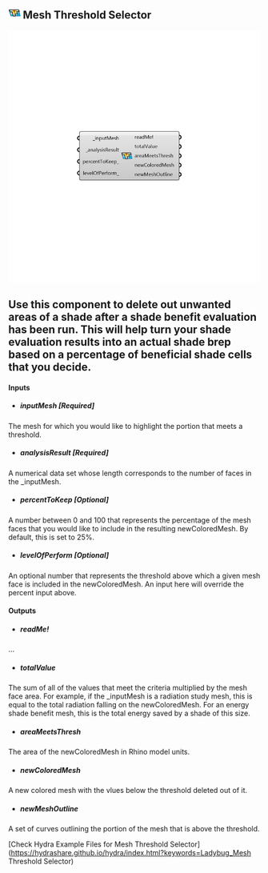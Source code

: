 ## ![](../../images/icons/Mesh_Threshold_Selector.png) Mesh Threshold Selector

![](../../images/components/Mesh_Threshold_Selector.png)

Use this component to delete out unwanted areas of a shade after a shade benefit evaluation has been run.  This will help turn your shade evaluation results into an actual shade brep based on a percentage of beneficial shade cells that you decide.
 -
 

#### Inputs
* ##### inputMesh [Required]
The mesh for which you would like to highlight the portion that meets a threshold.
* ##### analysisResult [Required]
A numerical data set whose length corresponds to the number of faces in the _inputMesh.
* ##### percentToKeep [Optional]
A number between 0 and 100 that represents the percentage of the mesh faces that you would like to include in the resulting newColoredMesh.  By default, this is set to 25%.
* ##### levelOfPerform [Optional]
An optional number that represents the threshold above which a given mesh face is included in the newColoredMesh.  An input here will override the percent input above.

#### Outputs
* ##### readMe!
...
* ##### totalValue
The sum of all of the values that meet the criteria multiplied by the mesh face area.  For example, if the _inputMesh is a radiation study mesh, this is equal to the total radiation falling on the newColoredMesh.  For an energy shade benefit mesh, this is the total energy saved by a shade of this size.
* ##### areaMeetsThresh
The area of the newColoredMesh in Rhino model units.
* ##### newColoredMesh
A new colored mesh with the vlues below the threshold deleted out of it.
* ##### newMeshOutline
A set of curves outlining the portion of the mesh that is above the threshold.


[Check Hydra Example Files for Mesh Threshold Selector](https://hydrashare.github.io/hydra/index.html?keywords=Ladybug_Mesh Threshold Selector)